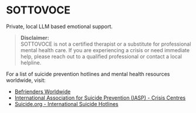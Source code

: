 # SOTTOVOCE
Private, local LLM based emotional support.

> **Disclaimer:**  
> SOTTOVOCE is not a certified therapist or a substitute for professional mental health care. If you are experiencing a crisis or need immediate help, please reach out to a qualified professional or contact a local helpline.

For a list of suicide prevention hotlines and mental health resources worldwide, visit:  
- [Befrienders Worldwide](https://www.befrienders.org/)
- [International Association for Suicide Prevention (IASP) - Crisis Centres](https://www.iasp.info/crisis-centres-helplines/)
- [Suicide.org - International Suicide Hotlines](https://www.suicide.org/international-suicide-hotlines.html)
